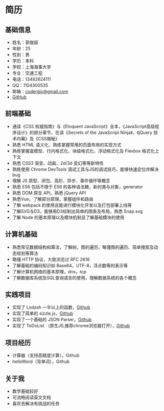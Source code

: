 # 简历

## 基础信息
* 姓名：郭俊超
* 年龄：25
* 性别：男
* 学历：本科
* 学校：上海海事大学
* 专业：交通工程
* 电话：13482624111
* QQ：1104300535
* 邮箱：codergjc@gmail.com
* [GitHub](https://github.com/dongliang1993)

## 前端基础

* 通读《CSS 权威指南》与《Eloquent JavaScript》全本，《JavaScript高级程序设计》的部分章节，在读《Secrets of the JavaScript Ninja》、《jQuery 技术内幕》及《CSS揭秘》
* 熟悉 HTML 语义化、熟练掌握常用的页面布局的实现方式
* 熟练掌握盒模型、行内格式化、块级格式化、浮动格式化及 Flexbox 格式化上下文
* 熟悉 CSS3 渐变、动画、2d/3d 变幻等等新特性
* 熟练使用 Chrome DevTools 调试工具与JS的调试技巧，能够快速定位并解决bug
* 理解 JS 原型、闭包、高阶、异步、事件循环等概念
* 熟悉 ES6 包括不限于 ES6 的各种语法糖，新的类与对象，generator
* 熟悉 DOM 原生 API，熟悉 jQuery API
* 熟悉Vue，了解部分原理，掌握组件和路由
* 了解 webpack 的使用且能进行模块化开发以及打包部署上线等
* 了解SVG与D3，能够用D3绘制出简单的图表及布局，熟悉 Snap.svg
* 了解 Node 的基本原理以及模块机制且了解基础模块的使用


## 计算机基础
  
* 熟悉常见数据结构和算法，了解树、图的遍历，略懂图的遍历、简单搜索及动态规划等算法
* 略懂 HTTP 协议，大致浏览过 RFC 2616
* 了解基础的编码知识如 Base64，UTF-8，浮点数等的表示等
* 了解计算机网络的基本原理，dns，tcp
* 了解数据库系统及SQL查询语言的使用，理解数据系统的各个概念

  
## 实践项目

* 实现了 Lodash 一半以上的函数，[Github](https://github.com/nostalgia0320/lodash)
* 实现了简单的 sizzle.js，[Github]()
* 实现了一个基础的 JSON Parser，[Github](https://github.com/nostalgia0320/JSON-Parser)
* 实现了 ToDoList （原生JS,推荐chrome浏览器打开），[Github](https://nostalgia0320.github.io/todolist.html)


## 项目经历

* 计算器（支持高精度计算），Github
* helloWord（背单词），Github

## 关于我

* 数学基础较好
* 可流畅阅读英文文档
* 喜欢去解决有挑战的任务

